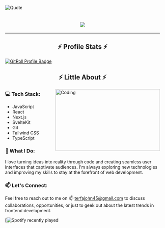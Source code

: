 ![Quote](https://github-readme-quotes-bay.vercel.app/quote?theme=dark&animation=grow_out_in)

  <h1 align="center">

    
  <a href="#">
    <img src="https://readme-typing-svg.herokuapp.com/?lines=Hey,+There!+👋;Welcome+To+My+Github;John+Here...;Nice+to+meet+you!&center=true&size=32">
  </a>
</h1>
   
   
  ---
  
   <h2 align="center"> ⚡ Profile Stats ⚡</h2>
   
<a href="https://gitroll.io/profile/ucd9seqxsbiML25nAn1lp3ZnsI523" target="_blank"><img src="https://gitroll.io/api/badges/profiles/v1/ucd9seqxsbiML25nAn1lp3ZnsI523" alt="GitRoll Profile Badge"/></a>


   <h2 align="center"> ⚡ Little About ⚡</h2>
   
 <img align="right" alt="Coding" width="340" height="200" src="https://github-readme-stats.vercel.app/api/top-langs/?username=CyberSage5&langs_count=8&layout=compact&theme=radical&hide_border=true">

### 💻 Tech Stack:

- JavaScript
- React
- Next.js
- SvelteKit
- Git
- Tailwind CSS
- TypeScript

### 🌟 What I Do:

I love turning ideas into reality through code and creating seamless user interfaces that captivate audiences. I'm always exploring new technologies and improving my skills to stay at the forefront of web development.

### 📫 Let's Connect:

Feel free to reach out to me on 📫 terfajohn45@gmail.com to discuss collaborations, opportunities, or just to geek out about the latest trends in frontend development.

[![Spotify recently played](https://spotify-recently-played-readme.vercel.app/api?user=31r2sywecojxnwgpzejct2plechu)


